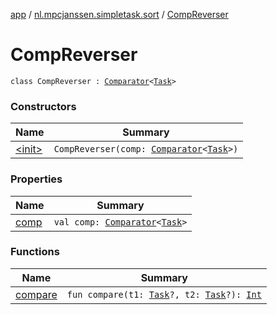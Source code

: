 [app](../../index.md) / [nl.mpcjanssen.simpletask.sort](../index.md) / [CompReverser](.)

# CompReverser

`class CompReverser : `[`Comparator`](http://docs.oracle.com/javase/6/docs/api/java/util/Comparator.html)`<`[`Task`](../../nl.mpcjanssen.simpletask.task/-task/index.md)`>`

### Constructors

| Name | Summary |
|---|---|
| [&lt;init&gt;](-init-.md) | `CompReverser(comp: `[`Comparator`](http://docs.oracle.com/javase/6/docs/api/java/util/Comparator.html)`<`[`Task`](../../nl.mpcjanssen.simpletask.task/-task/index.md)`>)` |

### Properties

| Name | Summary |
|---|---|
| [comp](comp.md) | `val comp: `[`Comparator`](http://docs.oracle.com/javase/6/docs/api/java/util/Comparator.html)`<`[`Task`](../../nl.mpcjanssen.simpletask.task/-task/index.md)`>` |

### Functions

| Name | Summary |
|---|---|
| [compare](compare.md) | `fun compare(t1: `[`Task`](../../nl.mpcjanssen.simpletask.task/-task/index.md)`?, t2: `[`Task`](../../nl.mpcjanssen.simpletask.task/-task/index.md)`?): `[`Int`](https://kotlinlang.org/api/latest/jvm/stdlib/kotlin/-int/index.html) |

